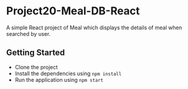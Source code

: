 # Project20-Meal-DB-React

A simple React project of Meal which displays the details of meal when searched by user.

## Getting Started

- Clone the project
- Install the dependencies using `npm install`
- Run the application using `npm start`
